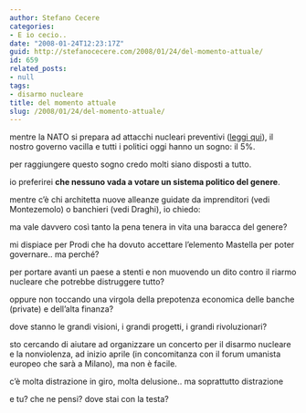 ```yaml
---
author: Stefano Cecere
categories:
- E io cecio..
date: "2008-01-24T12:23:17Z"
guid: http://stefanocecere.com/2008/01/24/del-momento-attuale/
id: 659
related_posts:
- null
tags:
- disarmo nucleare
title: del momento attuale
slug: /2008/01/24/del-momento-attuale/
---
```


mentre la NATO si prepara ad attacchi nucleari preventivi ([leggi qui](http://www.terra2.tv/2008/01/24/la-nato-pronta-ad-attacchi-nucleari-preventivi/)), il nostro governo vacilla e tutti i politici oggi hanno un sogno: il 5%.

per raggiungere questo sogno credo molti siano disposti a tutto.
  
io preferirei **che nessuno vada a votare un sistema politico del genere**.

mentre c&#8217;è chi architetta nuove alleanze guidate da imprenditori (vedi Montezemolo) o banchieri (vedi Draghi), io chiedo:
  
ma vale davvero così tanto la pena tenera in vita una baracca del genere?
  
mi dispiace per Prodi che ha dovuto accettare l&#8217;elemento Mastella per poter governare.. ma perché?
  
per portare avanti un paese a stenti e non muovendo un dito contro il riarmo nucleare che potrebbe distruggere tutto?
  
oppure non toccando una virgola della prepotenza economica delle banche (private) e dell&#8217;alta finanza?

dove stanno le grandi visioni, i grandi progetti, i grandi rivoluzionari?

sto cercando di aiutare ad organizzare un concerto per il disarmo nucleare e la nonviolenza, ad inizio aprile (in concomitanza con il forum umanista europeo che sarà a Milano), ma non è facile.
  
c&#8217;è molta distrazione in giro, molta delusione.. ma soprattutto distrazione

e tu? che ne pensi? dove stai con la testa?